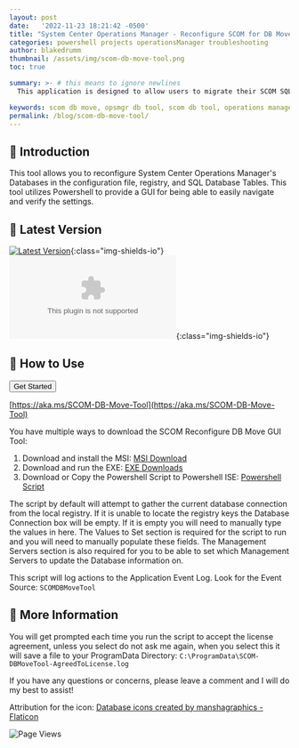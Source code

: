 ```yaml
---
layout: post
date:   '2022-11-23 18:21:42 -0500'
title: "System Center Operations Manager - Reconfigure SCOM for DB Move Tool"
categories: powershell projects operationsManager troubleshooting
author: blakedrumm
thumbnail: /assets/img/scom-db-move-tool.png
toc: true

summary: >- # this means to ignore newlines
  This application is designed to allow users to migrate their SCOM SQL Instances to a new location. With that said, the application will only edit database values if selected or potentially edit the configuration file (ConfigService.config) and Registry to allow the Management Server(s) to use the updated SQL Instance / Database.

keywords: scom db move, opsmgr db tool, scom db tool, operations manager tool, powershell script for SCOM, powershell script, scom db moving tool
permalink: /blog/scom-db-move-tool/
---
```


## :book: Introduction

This tool allows you to reconfigure System Center Operations Manager's Databases in the configuration file, registry, and SQL Database Tables. This tool utilizes Powershell to provide a GUI for being able to easily navigate and verify the settings.

## :arrow_down_small: Latest Version
[![Latest Version](https://img.shields.io/github/v/release/blakedrumm/SCOM-Reconfigure-DB-Move-Tool)](https://github.com/blakedrumm/SCOM-Reconfigure-DB-Move-Tool/releases/latest){:class="img-shields-io"} \
[![Download Count Latest](https://img.shields.io/github/downloads/blakedrumm/SCOM-Reconfigure-DB-Move-Tool/latest/SCOM-Reconfigure-DB-Move-Tool-EXE.zip?style=for-the-badge&color=brightgreen)](https://aka.ms/SCOM-DB-Move-Tool){:class="img-shields-io"}

## :page_with_curl: How to Use

<a href="https://github.com/blakedrumm/SCOM-Reconfigure-DB-Move-Tool/releases/latest/download/SCOM-Reconfigure-DB-Move-Tool-EXE.zip" target="_"><button class="btn btn-primary navbar-btn">Get Started</button></a>

[https://aka.ms/SCOM-DB-Move-Tool](https://aka.ms/SCOM-DB-Move-Tool)

You have multiple ways to download the SCOM Reconfigure DB Move GUI Tool:
1. Download and install the MSI: [MSI Download](https://github.com/blakedrumm/SCOM-Reconfigure-DB-Move-Tool/releases/latest/download/SCOM-Reconfigure-DB-Move-Tool-MSI.zip)
2. Download and run the EXE: [EXE Downloads](https://github.com/blakedrumm/SCOM-Reconfigure-DB-Move-Tool/releases/latest/download/SCOM-Reconfigure-DB-Move-Tool-EXE.zip)
3. Download or Copy the Powershell Script to Powershell ISE: [Powershell Script](https://github.com/blakedrumm/SCOM-Reconfigure-DB-Move-Tool/releases/latest/download/SCOM-Reconfigure-DB-Move-Tool.ps1)

The script by default will attempt to gather the current database connection from the local registry. If it is unable to locate the registry keys the Database Connection box will be empty. If it is empty you will need to manually type the values in here. The Values to Set section is required for the script to run and you will need to manually populate these fields. The Management Servers section is also required for you to be able to set which Management Servers to update the Database information on.

This script will log actions to the Application Event Log. Look for the Event Source: `SCOMDBMoveTool`

## :page_facing_up: More Information

You will get prompted each time you run the script to accept the license agreement, unless you select do not ask me again, when you select this it will save a file to your ProgramData Directory: `C:\ProgramData\SCOM-DBMoveTool-AgreedToLicense.log`

If you have any questions or concerns, please leave a comment and I will do my best to assist!

Attribution for the icon:
<a href="https://www.flaticon.com/free-icons/database" title="database icons">Database icons created by manshagraphics - Flaticon</a>

![Page Views](https://counter.blakedrumm.com/count/tag.svg?url=blakedrumm.com/blog/scom-db-move-tool/)

<!--
## Welcome to GitHub Pages

You can use the [editor on GitHub](https://github.com/blakedrumm/SCOM-Scripts-and-SQL/edit/master/docs/index.md) to maintain and preview the content for your website in Markdown files.

Whenever you commit to this repository, GitHub Pages will run [Jekyll](https://jekyllrb.com/) to rebuild the pages in your site, from the content in your Markdown files.

### Markdown

Markdown is a lightweight and easy-to-use syntax for styling your writing. It includes conventions for

```markdown
Syntax highlighted code block

# Header 1
## Header 2
### Header 3

- Bulleted
- List

1. Numbered
2. List

**Bold** and _Italic_ and `Code` text

[Link](url) and ![Image](src)
```

For more details see [GitHub Flavored Markdown](https://guides.github.com/features/mastering-markdown/).

### Jekyll Themes

Your Pages site will use the layout and styles from the Jekyll theme you have selected in your [repository settings](https://github.com/blakedrumm/SCOM-Scripts-and-SQL/settings/pages). The name of this theme is saved in the Jekyll `_config.yml` configuration file.

### Support or Contact

Having trouble with Pages? Check out our [documentation](https://docs.github.com/categories/github-pages-basics/) or [contact support](https://support.github.com/contact) and we’ll help you sort it out.

Tip:
To add auto-size pictures:
![/assets/img/posts/example.jpg](/assets/img/posts/example.jpg){:class="img-fluid"}
-->
